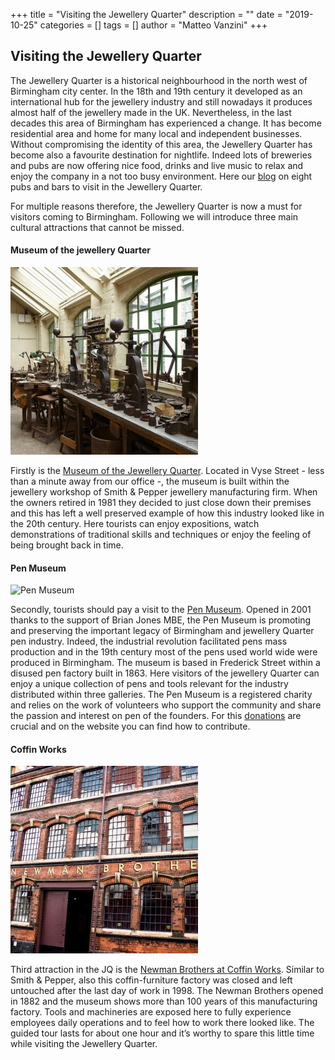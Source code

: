 +++
title = "Visiting the Jewellery Quarter"
description = ""
date = "2019-10-25"
categories = []
tags = []
author = "Matteo Vanzini"
+++


## Visiting the Jewellery Quarter


The Jewellery Quarter is a historical neighbourhood in the north west of Birmingham city center. In the 18th and 19th century it developed as an international hub for the jewellery industry and still nowadays it produces almost half of the jewellery made in the UK. Nevertheless, in the last decades this area of Birmingham has experienced a change. It has become residential area and home for many local and independent businesses.
Without compromising the identity of this area, the Jewellery Quarter has become also a favourite destination for nightlife. Indeed lots of breweries and pubs are now offering nice food, drinks and live music to relax and enjoy the company in a not too busy environment.
Here our [blog](/posts/2019-10-16_jewellery-quarter-pubs) on eight pubs and bars to visit in the Jewellery Quarter.

For multiple reasons therefore, the Jewellery Quarter is now a must for visitors coming to Birmingham. Following we will introduce three main cultural attractions that cannot be missed.

#### Museum of the jewellery Quarter

![Museum of the jewellery Quarter](JQ-Museum.jpeg)

Firstly is the [Museum of the Jewellery Quarter](https://www.birminghammuseums.org.uk).
Located in Vyse Street - less than a minute away from our office -, the museum is built within the jewellery workshop of Smith &amp; Pepper jewellery manufacturing firm. When the owners retired in 1981 they decided to just close down their premises and this has left a well preserved example of how this industry looked like in the 20th century. Here tourists can enjoy expositions, watch demonstrations of traditional skills and techniques or enjoy the feeling of being brought back in time.

#### Pen Museum

![Pen Museum](Pen-Museum-jpeg)

Secondly, tourists should pay a visit to the [Pen Museum](https://penmuseum.org.uk).
Opened in 2001 thanks to the support of Brian Jones MBE, the Pen Museum is promoting and preserving the important legacy of Birmingham and jewellery Quarter pen industry. Indeed, the industrial revolution facilitated pens mass production and in the 19th century most of the pens used world wide were produced in Birmingham. The museum is based in Frederick Street within a disused pen factory built in 1863. Here visitors of the jewellery Quarter can enjoy a unique collection of pens and tools relevant for the industry distributed within three galleries. The Pen Museum is a registered charity and relies on the work of volunteers who support the community and share the passion and interest on pen of the founders.
For this [donations](https://penmuseum.org.uk/support/donate) are crucial and on the website you can find how to contribute.

#### Coffin Works

![Newman Brothers at Coffin Works](Coffin-Works.jpeg) 

Third attraction in the JQ is the [Newman Brothers at Coffin Works](http://www.coffinworks.org).
Similar to Smith &amp; Pepper, also this coffin-furniture factory was closed and left untouched after the last day of work in 1998. The Newman Brothers opened in 1882 and the museum shows more than 100 years of this manufacturing factory. Tools and machineries are exposed here to fully experience employees daily operations and to feel how to work there looked like. The guided tour lasts for about one hour and it’s worthy to spare this little time while visiting the Jewellery Quarter.
